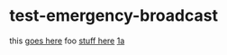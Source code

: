 # test-emergency-broadcast

this [goes here]
foo [stuff here][1] [1a]

[goes here]: other.md
[1]: other.md
[1a]: google.com


